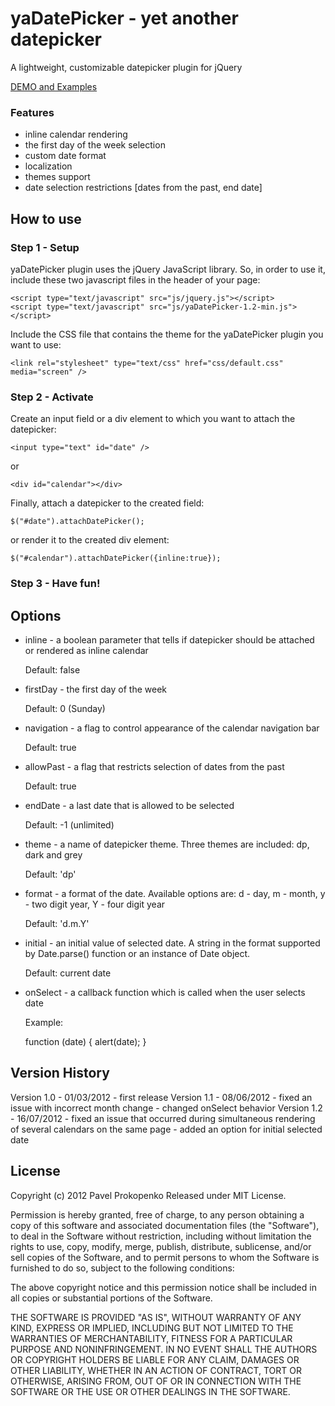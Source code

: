 yaDatePicker - yet another datepicker
========================================================

A lightweight, customizable datepicker plugin for jQuery

[DEMO and Examples]( http://propan.github.com/yaDatePicker/ "Demo and Examples")

### Features

 - inline calendar rendering
 - the first day of the week selection
 - custom date format
 - localization
 - themes support
 - date selection restrictions [dates from the past, end date]

How to use
----------

### Step 1 - Setup

yaDatePicker plugin uses the jQuery JavaScript library.
So, in order to use it, include these two javascript files in the header of your page:

    <script type="text/javascript" src="js/jquery.js"></script>
    <script type="text/javascript" src="js/yaDatePicker-1.2-min.js"></script>

Include the CSS file that contains the theme for the yaDatePicker plugin you want to use:

    <link rel="stylesheet" type="text/css" href="css/default.css" media="screen" />

### Step 2 - Activate

Create an input field or a div element to which you want to attach the datepicker:

    <input type="text" id="date" />

or

    <div id="calendar"></div>

Finally, attach a datepicker to the created field:

    $("#date").attachDatePicker();

or render it to the created div element:

    $("#calendar").attachDatePicker({inline:true});

### Step 3 - Have fun!

Options
-------

* inline - a boolean parameter that tells if datepicker should be attached or rendered as inline calendar

    Default: false

* firstDay - the first day of the week

    Default: 0 (Sunday)

* navigation - a flag to control appearance of the calendar navigation bar

    Default: true

* allowPast - a flag that restricts selection of dates from the past

    Default: true

* endDate - a last date that is allowed to be selected

    Default: -1 (unlimited)

* theme - a name of datepicker theme. Three themes are included: dp, dark and grey

    Default: 'dp'

* format - a format of the date. Available options are: d - day, m - month, y - two digit year, Y - four digit year

    Default: 'd.m.Y'

* initial - an initial value of selected date. A string in the format supported by Date.parse() function or an instance of Date object.

    Default: current date

* onSelect - a callback function which is called when the user selects date

    Example:

    function (date) {
        alert(date);
    }

Version History
---------------

Version 1.0 - 01/03/2012
    - first release
Version 1.1 - 08/06/2012
    - fixed an issue with incorrect month change
    - changed onSelect behavior
Version 1.2 - 16/07/2012
    - fixed an issue that occurred during simultaneous rendering of several calendars on the same page
    - added an option for initial selected date

License
-------
Copyright (c) 2012 Pavel Prokopenko Released under MIT License.

Permission is hereby granted, free of charge, to any person obtaining a copy
of this software and associated documentation files (the "Software"), to deal
in the Software without restriction, including without limitation the rights
to use, copy, modify, merge, publish, distribute, sublicense, and/or sell
copies of the Software, and to permit persons to whom the Software is
furnished to do so, subject to the following conditions:

The above copyright notice and this permission notice shall be included in
all copies or substantial portions of the Software.

THE SOFTWARE IS PROVIDED "AS IS", WITHOUT WARRANTY OF ANY KIND, EXPRESS OR
IMPLIED, INCLUDING BUT NOT LIMITED TO THE WARRANTIES OF MERCHANTABILITY,
FITNESS FOR A PARTICULAR PURPOSE AND NONINFRINGEMENT. IN NO EVENT SHALL
THE AUTHORS OR COPYRIGHT HOLDERS BE LIABLE FOR ANY CLAIM, DAMAGES OR OTHER
LIABILITY, WHETHER IN AN ACTION OF CONTRACT, TORT OR OTHERWISE, ARISING FROM,
OUT OF OR IN CONNECTION WITH THE SOFTWARE OR THE USE OR OTHER DEALINGS IN THE SOFTWARE.